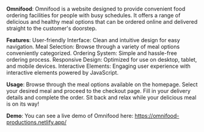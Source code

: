 **Omnifood**: 
Omnifood is a website designed to provide convenient food ordering facilities for people with busy schedules. It offers a range of delicious and healthy meal options that can be ordered online and delivered straight to the customer's doorstep.


**Features**: 
User-friendly Interface: Clean and intuitive design for easy navigation.
Meal Selection: Browse through a variety of meal options conveniently categorized.
Ordering System: Simple and hassle-free ordering process.
Responsive Design: Optimized for use on desktop, tablet, and mobile devices.
Interactive Elements: Engaging user experience with interactive elements powered by JavaScript.


**Usage**: 
Browse through the meal options available on the homepage.
Select your desired meal and proceed to the checkout page.
Fill in your delivery details and complete the order.
Sit back and relax while your delicious meal is on its way!


**Demo**: 
You can see a live demo of Omnifood here: https://omnifood-productions.netlify.app/ 
